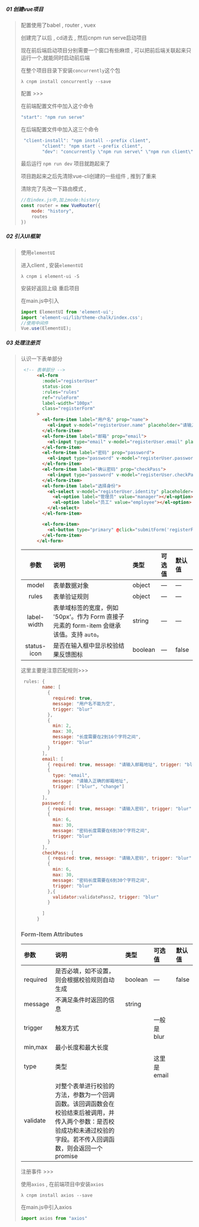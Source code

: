 ##### 01 创建vue项目

> 配置使用了babel , router , vuex
>
> 创建完了以后 , cd进去 , 然后cnpm run serve启动项目
>
> 现在前后端启动项目分别需要一个窗口有些麻烦 , 可以把前后端关联起来只运行一个,就能同时启动前后端
>
> 在整个项目目录下安装`concurrently`这个包
>
> ```nginx
> λ cnpm install concurrently --save
> ```
>
> 配置 >>>
>
> 在前端配置文件中加入这个命令
>
> ```js
> "start": "npm run serve"
> ```
>
> 在后端配置文件中加入这三个命令
>
> ```js
>  "client-install": "npm install --prefix client",
>         "client": "npm start --prefix client",
>         "dev": "concurrently \"npm run serve\" \"npm run client\""
> ```
>
> 最后运行 `npm run dev` 项目就跑起来了
>
> 项目跑起来之后先清除vue-cli创建的一些组件 , 推到了重来
>
> 清除完了先改一下路由模式 ,
>
> ```js
> //在index.js中,加上mode:history
> const router = new VueRouter({
>     mode: "history",
>     routes
> })
> ```

##### 02 引入UI框架

> 使用`elementUI`
>
> 进入client , 安装`elementUI`
>
> ```nginx
> λ cnpm i element-ui -S
> ```
>
> 安装好返回上级 重启项目
>
> 在main.js中引入
>
> ```js
> import ElementUI from 'element-ui';
> import 'element-ui/lib/theme-chalk/index.css';
> //使用中间件
> Vue.use(ElementUI);
> ```
>

##### 03 处理注册页

> 认识一下表单部分
>
> ```html
>  <!-- 表单部分 -->
>       <el-form
>         :model="registerUser"
>         status-icon
>         :rules="rules"
>         ref="ruleForm"
>         label-width="100px"
>         class="registerForm"
>       >
>         <el-form-item label="用户名" prop="name">
>           <el-input v-model="registerUser.name" placeholder="请输入用户名"></el-input>
>         </el-form-item>
>         <el-form-item label="邮箱" prop="email">
>           <el-input type="email" v-model="registerUser.email" placeholder="请输入邮箱"></el-input>
>         </el-form-item>
>         <el-form-item label="密码" prop="password">
>           <el-input type="password" v-model="registerUser.password" placeholder="请输入密码"></el-input>
>         </el-form-item>
>         <el-form-item label="确认密码" prop="checkPass">
>           <el-input type="password" v-model="registerUser.checkPass" placeholder="请确认密码"></el-input>
>         </el-form-item>
>         <el-form-item label="选择身份">
>           <el-select v-model="registerUser.identity" placeholder="请选择身份">
>             <el-option label="管理员" value="manager"></el-option>
>             <el-option label="员工" value="employee"></el-option>
>           </el-select>
>         </el-form-item>
> 
>         <el-form-item>
>           <el-button type="primary" @click="submitForm('registerForm')">注册</el-button>
>         </el-form-item>
>       </el-form>
> ```
>
> |    参数     | 说明                                                         | 类型    | 可选值 | 默认值 |
> | :---------: | :----------------------------------------------------------- | :------ | :----- | :----- |
> |    model    | 表单数据对象                                                 | object  | —      | —      |
> |    rules    | 表单验证规则                                                 | object  | —      | —      |
> | label-width | 表单域标签的宽度，例如 '50px'。作为 Form 直接子元素的 form-item 会继承该值。支持 `auto`。 | string  | —      | —      |
> | status-icon | 是否在输入框中显示校验结果反馈图标                           | boolean | —      | false  |
>
> 这里主要是注意匹配规则>>>
>
> ```js
>  rules: {
>         name: [
>           {
>             required: true,
>             message: "用户名不能为空",
>             trigger: "blur"
>           },
>           {
>             min: 2,
>             max: 30,
>             message: "长度需要在2到16个字符之间",
>             trigger: "blur"
>           }
>         ],
>         email: [
>           { required: true, message: "请输入邮箱地址", trigger: "blur" },
>           {
>             type: "email",
>             message: "请输入正确的邮箱地址",
>             trigger: ["blur", "change"]
>           }
>         ],
>         password: [
>           { required: true, message: "请输入密码", trigger: "blur" },
>           {
>             min: 6,
>             max: 30,
>             message: "密码长度需要在6到30个字符之间",
>             trigger: "blur"
>           }
>         ],
>         checkPass: [
>           { required: true, message: "请输入密码", trigger: "blur" },
>           {
>             min: 6,
>             max: 30,
>             message: "密码长度需要在6到30个字符之间",
>             trigger: "blur"
>           },{
>             validator:validatePass2, trigger: "blur"
>           }
>           
>         ]
>       }
> ```
>
> ### Form-Item Attributes
>
> | 参数     | 说明                                                         | 类型    | 可选值      | 默认值 |
> | :------- | :----------------------------------------------------------- | :------ | :---------- | :----- |
> | required | 是否必填，如不设置，则会根据校验规则自动生成                 | boolean | —           | false  |
> | message  | 不满足条件时返回的信息                                       | string  |             |        |
> | trigger  | 触发方式                                                     |         | 一般是blur  |        |
> | min,max  | 最小长度和最大长度                                           |         |             |        |
> | type     | 类型                                                         |         | 这里是email |        |
> | validate | 对整个表单进行校验的方法，参数为一个回调函数。该回调函数会在校验结束后被调用，并传入两个参数：是否校验成功和未通过校验的字段。若不传入回调函数，则会返回一个 promise |         |             |        |
>
> 注册事件 >>>
>
> 使用`axios` , 在前端项目中安装`axios`
>
> ```nginx
> λ cnpm install axios --save
> ```
>
> 在main.js中引入axios
>
> ```js
> import axios from "axios"
> ```
>
> 

